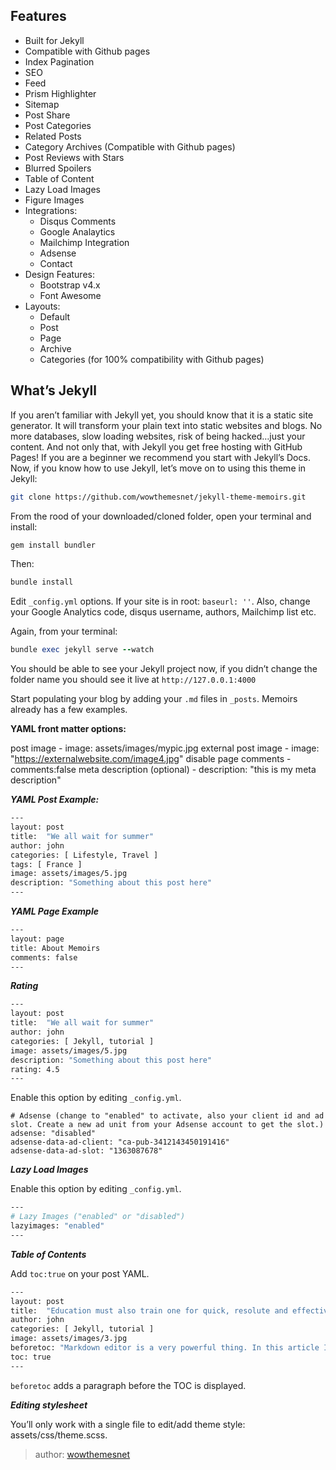 ## Features

- Built for Jekyll
- Compatible with Github pages
- Index Pagination
- SEO
- Feed
- Prism Highlighter
- Sitemap
- Post Share
- Post Categories
- Related Posts
- Category Archives (Compatible with Github pages)
- Post Reviews with Stars
- Blurred Spoilers
- Table of Content
- Lazy Load Images
- Figure Images
- Integrations:
  - Disqus Comments
  - Google Analaytics
  - Mailchimp Integration
  - Adsense
  - Contact
- Design Features:
  - Bootstrap v4.x
  - Font Awesome
- Layouts:
  - Default
  - Post
  - Page
  - Archive
  - Categories (for 100% compatibility with Github pages)

## What’s Jekyll

If you aren’t familiar with Jekyll yet, you should know that it is a static site generator. It will transform your plain text into static websites and blogs. No more databases, slow loading websites, risk of being hacked…just your content. And not only that, with Jekyll you get free hosting with GitHub Pages! If you are a beginner we recommend you start with Jekyll’s Docs. Now, if you know how to use Jekyll, let’s move on to using this theme in Jekyll:

```sh
git clone https://github.com/wowthemesnet/jekyll-theme-memoirs.git
```

From the rood of your downloaded/cloned folder, open your terminal and install:

```ruby
gem install bundler
```

Then:

```ruby
bundle install
```

Edit `_config.yml` options. If your site is in root: `baseurl: ''`. Also, change your Google Analytics code, disqus username, authors, Mailchimp list etc.

Again, from your terminal:

```ruby
bundle exec jekyll serve --watch
```

You should be able to see your Jekyll project now, if you didn’t change the folder name you should see it live at `http://127.0.0.1:4000`

Start populating your blog by adding your `.md` files in `_posts`. Memoirs already has a few examples.

**YAML front matter options:**

post image - image: assets/images/mypic.jpg
external post image - image: "https://externalwebsite.com/image4.jpg"
disable page comments - comments:false
meta description (optional) - description: "this is my meta description"

**_YAML Post Example:_**

```sh
---
layout: post
title:  "We all wait for summer"
author: john
categories: [ Lifestyle, Travel ]
tags: [ France ]
image: assets/images/5.jpg
description: "Something about this post here"
---
```

**_YAML Page Example_**

```sh
---
layout: page
title: About Memoirs
comments: false
---
```

**_Rating_**

```sh
---
layout: post
title:  "We all wait for summer"
author: john
categories: [ Jekyll, tutorial ]
image: assets/images/5.jpg
description: "Something about this post here"
rating: 4.5
---
```

Enable this option by editing `_config.yml`.

```
# Adsense (change to "enabled" to activate, also your client id and ad slot. Create a new ad unit from your Adsense account to get the slot.)
adsense: "disabled"
adsense-data-ad-client: "ca-pub-3412143450191416"
adsense-data-ad-slot: "1363087678"
```

**_Lazy Load Images_**

Enable this option by editing `_config.yml`.

```sh
---
# Lazy Images ("enabled" or "disabled")
lazyimages: "enabled"
---
```

**_Table of Contents_**

Add `toc:true` on your post YAML.

```sh
---
layout: post
title:  "Education must also train one for quick, resolute and effective thinking."
author: john
categories: [ Jekyll, tutorial ]
image: assets/images/3.jpg
beforetoc: "Markdown editor is a very powerful thing. In this article I'm going to show you what you can actually do with it, some tricks and tips while editing your post."
toc: true
---
```

`beforetoc` adds a paragraph before the TOC is displayed.

**_Editing stylesheet_**

You’ll only work with a single file to edit/add theme style: assets/css/theme.scss.

> author: [wowthemesnet](https://github.com/wowthemesnet)
